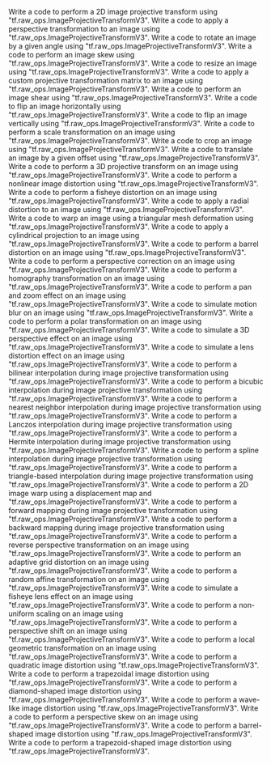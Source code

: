 Write a code to perform a 2D image projective transform using "tf.raw_ops.ImageProjectiveTransformV3".
Write a code to apply a perspective transformation to an image using "tf.raw_ops.ImageProjectiveTransformV3".
Write a code to rotate an image by a given angle using "tf.raw_ops.ImageProjectiveTransformV3".
Write a code to perform an image skew using "tf.raw_ops.ImageProjectiveTransformV3".
Write a code to resize an image using "tf.raw_ops.ImageProjectiveTransformV3".
Write a code to apply a custom projective transformation matrix to an image using "tf.raw_ops.ImageProjectiveTransformV3".
Write a code to perform an image shear using "tf.raw_ops.ImageProjectiveTransformV3".
Write a code to flip an image horizontally using "tf.raw_ops.ImageProjectiveTransformV3".
Write a code to flip an image vertically using "tf.raw_ops.ImageProjectiveTransformV3".
Write a code to perform a scale transformation on an image using "tf.raw_ops.ImageProjectiveTransformV3".
Write a code to crop an image using "tf.raw_ops.ImageProjectiveTransformV3".
Write a code to translate an image by a given offset using "tf.raw_ops.ImageProjectiveTransformV3".
Write a code to perform a 3D projective transform on an image using "tf.raw_ops.ImageProjectiveTransformV3".
Write a code to perform a nonlinear image distortion using "tf.raw_ops.ImageProjectiveTransformV3".
Write a code to perform a fisheye distortion on an image using "tf.raw_ops.ImageProjectiveTransformV3".
Write a code to apply a radial distortion to an image using "tf.raw_ops.ImageProjectiveTransformV3".
Write a code to warp an image using a triangular mesh deformation using "tf.raw_ops.ImageProjectiveTransformV3".
Write a code to apply a cylindrical projection to an image using "tf.raw_ops.ImageProjectiveTransformV3".
Write a code to perform a barrel distortion on an image using "tf.raw_ops.ImageProjectiveTransformV3".
Write a code to perform a perspective correction on an image using "tf.raw_ops.ImageProjectiveTransformV3".
Write a code to perform a homography transformation on an image using "tf.raw_ops.ImageProjectiveTransformV3".
Write a code to perform a pan and zoom effect on an image using "tf.raw_ops.ImageProjectiveTransformV3".
Write a code to simulate motion blur on an image using "tf.raw_ops.ImageProjectiveTransformV3".
Write a code to perform a polar transformation on an image using "tf.raw_ops.ImageProjectiveTransformV3".
Write a code to simulate a 3D perspective effect on an image using "tf.raw_ops.ImageProjectiveTransformV3".
Write a code to simulate a lens distortion effect on an image using "tf.raw_ops.ImageProjectiveTransformV3".
Write a code to perform a bilinear interpolation during image projective transformation using "tf.raw_ops.ImageProjectiveTransformV3".
Write a code to perform a bicubic interpolation during image projective transformation using "tf.raw_ops.ImageProjectiveTransformV3".
Write a code to perform a nearest neighbor interpolation during image projective transformation using "tf.raw_ops.ImageProjectiveTransformV3".
Write a code to perform a Lanczos interpolation during image projective transformation using "tf.raw_ops.ImageProjectiveTransformV3".
Write a code to perform a Hermite interpolation during image projective transformation using "tf.raw_ops.ImageProjectiveTransformV3".
Write a code to perform a spline interpolation during image projective transformation using "tf.raw_ops.ImageProjectiveTransformV3".
Write a code to perform a triangle-based interpolation during image projective transformation using "tf.raw_ops.ImageProjectiveTransformV3".
Write a code to perform a 2D image warp using a displacement map and "tf.raw_ops.ImageProjectiveTransformV3".
Write a code to perform a forward mapping during image projective transformation using "tf.raw_ops.ImageProjectiveTransformV3".
Write a code to perform a backward mapping during image projective transformation using "tf.raw_ops.ImageProjectiveTransformV3".
Write a code to perform a reverse perspective transformation on an image using "tf.raw_ops.ImageProjectiveTransformV3".
Write a code to perform an adaptive grid distortion on an image using "tf.raw_ops.ImageProjectiveTransformV3".
Write a code to perform a random affine transformation on an image using "tf.raw_ops.ImageProjectiveTransformV3".
Write a code to simulate a fisheye lens effect on an image using "tf.raw_ops.ImageProjectiveTransformV3".
Write a code to perform a non-uniform scaling on an image using "tf.raw_ops.ImageProjectiveTransformV3".
Write a code to perform a perspective shift on an image using "tf.raw_ops.ImageProjectiveTransformV3".
Write a code to perform a local geometric transformation on an image using "tf.raw_ops.ImageProjectiveTransformV3".
Write a code to perform a quadratic image distortion using "tf.raw_ops.ImageProjectiveTransformV3".
Write a code to perform a trapezoidal image distortion using "tf.raw_ops.ImageProjectiveTransformV3".
Write a code to perform a diamond-shaped image distortion using "tf.raw_ops.ImageProjectiveTransformV3".
Write a code to perform a wave-like image distortion using "tf.raw_ops.ImageProjectiveTransformV3".
Write a code to perform a perspective skew on an image using "tf.raw_ops.ImageProjectiveTransformV3".
Write a code to perform a barrel-shaped image distortion using "tf.raw_ops.ImageProjectiveTransformV3".
Write a code to perform a trapezoid-shaped image distortion using "tf.raw_ops.ImageProjectiveTransformV3".